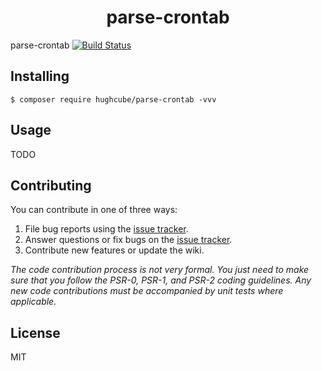 <h1 align="center"> parse-crontab </h1>

parse-crontab [![Build Status](https://travis-ci.com/hughcube/hughcube/parse-crontab.svg?branch=master)](https://travis-ci.com/hughcube/parse-crontab)


## Installing

```shell
$ composer require hughcube/parse-crontab -vvv
```

## Usage

TODO

## Contributing

You can contribute in one of three ways:

1. File bug reports using the [issue tracker](https://github.com/hughcube/parse-crontab/issues).
2. Answer questions or fix bugs on the [issue tracker](https://github.com/hughcube/parse-crontab/issues).
3. Contribute new features or update the wiki.

_The code contribution process is not very formal. You just need to make sure that you follow the PSR-0, PSR-1, and PSR-2 coding guidelines. Any new code contributions must be accompanied by unit tests where applicable._

## License

MIT
